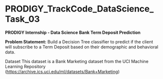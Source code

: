 # PRODIGY_TrackCode_DataScience_Task_03
**PRODIGY Internship - Data Science**
**Bank Term Deposit Prediction**


**Problem Statement:**
Build a Decision Tree classifier to predict if the client will subscribe to a Term Deposit based on their demographic and behavioral data.

Dataset
This dataset is a Bank Marketing dataset from the UCI Machine Learning Repository (https://archive.ics.uci.edu/ml/datasets/Bank+Marketing)


